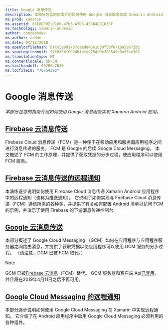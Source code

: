 ```yaml
---
title: Google 消息传送
description: 本部分包含的指南介绍如何使用 Google 消息服务实现 Xamarin Android 应用。
ms.prod: xamarin
ms.assetid: 85E8DF92-D160-4763-A7D3-458B4C31635F
ms.technology: xamarin-android
author: conceptdev
ms.author: crdun
ms.date: 04/12/2018
ms.openlocfilehash: bfcc526d1787caede4361030f5bf6718a59672b1
ms.sourcegitcommit: 57f815bf0024b1afe9754c0e28054fc0a53ce302
ms.translationtype: MT
ms.contentlocale: zh-CN
ms.lasthandoff: 09/06/2019
ms.locfileid: "70754395"
---
```

# <a name="google-messaging"></a>Google 消息传送

_本部分包含的指南介绍如何使用 Google 消息服务实现 Xamarin Android 应用。_

## <a name="firebase-cloud-messagingfirebase-cloud-messagingmd"></a>[Firebase 云消息传送](firebase-cloud-messaging.md)

Firebase Cloud 消息传递（FCM）是一种便于在移动应用和服务器应用程序之间进行消息传递的服务。 FCM 是 Google 的后续 Google Cloud Messaging。 本文概述了 FCM 的工作原理，并提供了获取凭据的分步过程，使应用程序可以使用 FCM 服务。

## <a name="remote-notifications-with-firebase-cloud-messagingremote-notifications-with-fcmmd"></a>[Firebase 云消息传送的远程通知](remote-notifications-with-fcm.md)

本演练逐步说明如何使用 Firebase Cloud 消息传递 Xamarin Android 应用程序中的远程通知（也称为推送通知）。 它说明了如何实现与 Firebase Cloud 消息传递（FCM）通信所需的各种类，并提供了有关如何配置 Android 清单以访问 FCM 的示例，并演示了使用 Firebase 的下游消息传递控制台.

## <a name="google-cloud-messaginggoogle-cloud-messagingmd"></a>[Google 云消息传送](google-cloud-messaging.md)

本部分概述了 Google Cloud Messaging （GCM）如何在应用程序与应用程序服务器之间路由消息，并提供了获取凭据以使应用程序可以使用 GCM 服务的分步过程。 （请注意，GCM 已被 FCM 取代。）

> [!NOTE]
> GCM 已被[Firebase 云消息](~/android/data-cloud/google-messaging/firebase-cloud-messaging.md)（FCM）替代。
> GCM 服务器和客户端 Api[已弃用](https://firebase.googleblog.com/2018/04/time-to-upgrade-from-gcm-to-fcm.html)，并且将在2019年4月11日之后不再可用。

## <a name="remote-notifications-with-google-cloud-messagingremote-notifications-with-gcmmd"></a>[Google Cloud Messaging 的远程通知](remote-notifications-with-gcm.md)

本部分逐步说明如何使用 Google Cloud Messaging 在 Xamarin 中实现远程通知。
它介绍了在 Android 应用程序中启用 Google Cloud Messaging 必须利用的各种组件。
